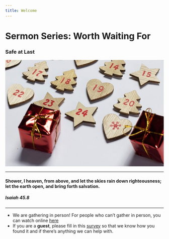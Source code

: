 ```yaml
---
title: Welcome
---
```


# Sermon Series: Worth Waiting For
### Safe at Last

![Christmas](https://raw.githubusercontent.com/stgeorgeshurstville/bulletin/main/images/ChristmasBackground.jpg)

---
#### Shower, I heaven, from above, and let the skies rain down righteousness; let the earth open, and bring forth salvation. 

##### Isaiah 45.8

---
- We are gathering in person! For people who can’t gather in person, you can watch online [here](https://stgeorgeshurstville.org.au/sunday-english-online)
- If you are a **guest**, please fill in this [survey](https://tinyurl.com/SGHACsurvey) so that we know how you found it and if there’s anything we can help with.
